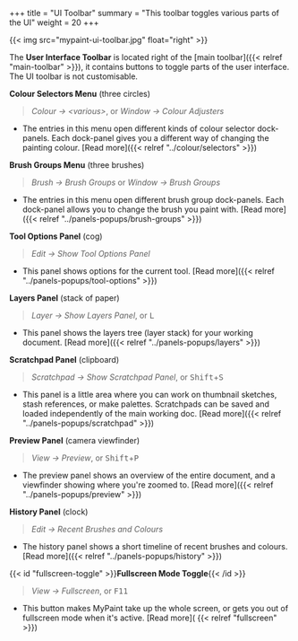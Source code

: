 +++
title = "UI Toolbar"
summary = "This toolbar toggles various parts of the UI"
weight = 20
+++

{{< img src="mypaint-ui-toolbar.jpg" float="right" >}}

The **User Interface Toolbar** is located right of the [main toolbar]({{< relref "main-toolbar" >}}), it contains
buttons to toggle parts of the user interface. The UI toolbar is not customisable.

**Colour Selectors Menu** (three circles)
> *Colour → \<various\>*, or *Window → Colour Adjusters*
- The entries in this menu open different kinds of colour selector dock-panels. Each dock-panel gives you a different
way of changing the painting colour. [Read more]({{< relref "../colour/selectors" >}})

**Brush Groups Menu** (three brushes)
> *Brush → Brush Groups* or *Window → Brush Groups*
- The entries in this menu open different brush group dock-panels. Each dock-panel allows you to change the brush you
paint with. [Read more]({{< relref "../panels-popups/brush-groups" >}})

**Tool Options Panel** (cog)
> *Edit → Show Tool Options Panel*
- This panel shows options for the current tool. [Read more]({{< relref "../panels-popups/tool-options" >}})

**Layers Panel** (stack of paper)
> *Layer → Show Layers Panel*, or <kbd>L</kbd>
- This panel shows the layers tree (layer stack) for your working document. [Read more]({{< relref "../panels-popups/layers" >}})

**Scratchpad Panel** (clipboard)
> *Scratchpad → Show Scratchpad Panel*, or <kbd>Shift</kbd>+<kbd>S</kbd>
- This panel is a little area where you can work on thumbnail sketches, stash references, or make palettes. Scratchpads
can be saved and loaded independently of the main working doc. [Read more]({{< relref "../panels-popups/scratchpad" >}})

**Preview Panel** (camera viewfinder)
> *View → Preview*, or <kbd>Shift</kbd>+<kbd>P</kbd>
- The preview panel shows an overview of the entire document, and a viewfinder showing where you're zoomed to. [Read
more]({{< relref "../panels-popups/preview" >}})

**History Panel** (clock)
> *Edit → Recent Brushes and Colours*
- The history panel shows a short timeline of recent brushes and colours. [Read more]({{< relref "../panels-popups/history" >}})

{{< id "fullscreen-toggle" >}}**Fullscreen Mode Toggle**{{< /id >}}
> *View → Fullscreen*, or <kbd>F11</kbd>
- This button makes MyPaint take up the whole screen, or gets you out of fullscreen mode when it's active. [Read more](
{{< relref "fullscreen" >}})
